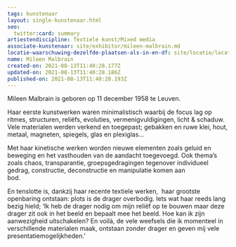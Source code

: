 ```yaml
---
tags: kunstenaar
layout: single-kunstenaar.html
seo:
  twitter:card: summary
artiestendiscipline: Textiele kunst/Mixed media
associate-kunstenaar: site/exhibitor/mileen-malbrain.md
locatie-waarschuwing-dezelfde-plaatsen-als-in-en-df: site/locatie/locatie-van-monik-myle.md
name: Mileen Malbrain
created-on: 2021-08-13T11:40:28.177Z
updated-on: 2021-08-13T11:40:28.186Z
published-on: 2021-08-13T11:40:28.193Z
---
```

<!--StartFragment-->

Mileen Malbrain is geboren op 11 december 1958 te Leuven. 

Haar eerste kunstwerken waren minimalistisch waarbij de focus lag op ritmes, structuren, reliëfs, evoluties, vermenigvuldigingen, licht & schaduw. Vele materialen werden verkend en toegepast; gebakken en ruwe klei, hout, metaal, magneten, spiegels, glas en plexiglas… 

Met haar kinetische werken worden nieuwe elementen zoals geluid en beweging en het vasthouden van de aandacht toegevoegd. Ook thema’s zoals chaos, transparantie, groepsgedragingen tegenover individueel gedrag, constructie, deconstructie en manipulatie komen aan bod.                                                                                      

En tenslotte is, dankzij haar recente textiele werken,  haar grootste openbaring ontstaan: plots is de drager overbodig. Iets wat haar reeds lang bezig hield; ‘Ik heb de drager nodig om mijn reliëf op te bouwen maar deze drager zit ook in het beeld en bepaalt mee het beeld. Hoe kan ik zijn aanwezigheid uitschakelen? En voilà, de vele weefsels die ik momenteel in verschillende materialen maak, ontstaan zonder drager en geven mij vele presentatiemogelijkheden.’               



<!--EndFragment-->